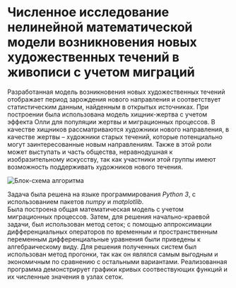# Численное исследование нелинейной математической модели возникновения новых художественных течений в живописи с учетом миграций

Разработанная модель возникновения новых художественных течений отображает период зарождения нового направления и соответствует статистическим данным, найденным в открытых источниках. При построении была использована модель хищник-жертва с учетом эффекта Олли для популяции жертвы и миграционных процессов. В качестве хищников рассматриваются художники нового направления, в качестве жертвы – художники старых течений, которые потенциально могут заинтересованные новым направлениям. Также в этой роли может выступать и часть общества, неравнодушная к изобразительному искусству, так как участники этой группы имеют возможность поддерживать художников нового течения. 

![Блок-схема алгоритма](https://github.com/user-attachments/assets/265b8d3e-2755-4b7f-9fad-ae187814a1cf)


Задача была решена на языке программирования _Python 3_, с использованием пакетов _numpy_ и _matplotlib_.  
Была построена общая математическая модель с учетом миграционных процессов. Затем, для решения начально-краевой задачи, был использован метод сеток; с помощью аппроксимации дифференциальных операторов по временным и пространственным переменным дифференциальные уравнения были приведены к алгебраическому виду. Для решения полученных систем был использован метод прогонки, так как он являлся самым выгодным и экономичным по сравнению с остальными вариантами. Реализованная программа демонстрирует графики кривых соотвествующих функций и их численные значения в узлах сеток. 


